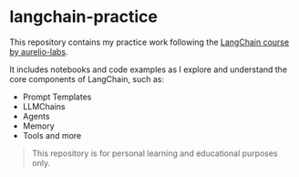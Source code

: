 # langchain-practice

This repository contains my practice work following the [LangChain course by aurelio-labs](https://github.com/aurelio-labs/langchain-course#).

It includes notebooks and code examples as I explore and understand the core components of LangChain, such as:

- Prompt Templates
- LLMChains
- Agents
- Memory
- Tools and more

> This repository is for personal learning and educational purposes only.
